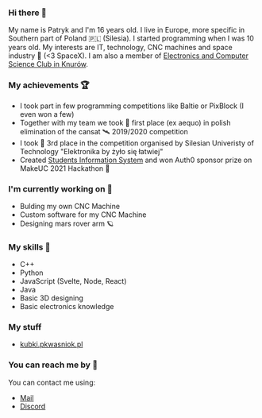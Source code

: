 ### Hi there 👋
My name is Patryk and I'm 16 years old. I live in Europe, more specific in Southern part of Poland 🇵🇱 (Silesia). I started programming when I was 10 years old. My interests are IT, technology, CNC machines and space industry 🚀 (<3 SpaceX). I am also a member of [Electronics and Computer Science Club in Knurów](https://github.com/knei-knurow).

### My achievements 🏆
 - I took part in few programming competitions like Baltie or PixBlock (I even won a few)
 - Together with my team we took 🥇 first place (ex aequo) in polish elimination of the cansat 🛰️ 2019/2020 competition
 - I took 🥉 3rd place in the competition organised by Silesian Univeristy of Technology "Elektronika by żyło się łatwiej"
 - Created [Students Information System](https://github.com/pkwasniok/makeuc-student-information-system) and won Auth0 sponsor prize on MakeUC 2021 Hackathon 🕺

### I'm currently working on 👾
 - Bulding my own CNC Machine
 - Custom software for my CNC Machine
 - Designing mars rover arm 🪐

### My skills 🤸
 - C++
 - Python
 - JavaScript (Svelte, Node, React)
 - Java
 - Basic 3D designing
 - Basic electronics knowledge

### My stuff
 - [kubki.pkwasniok.pl](http://kubki.pkwasniok.pl/)

### You can reach me by 🤙
You can contact me using:
 - [Mail](mailto:kwasniokpatryk@gmail.com)
 - [Discord](https://discordapp.com/channels/@me/Waterlemon#1759/)
